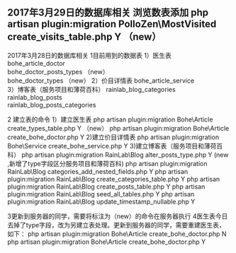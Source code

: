 2017年3月29日的数据库相关
浏览数表添加
php artisan plugin:migration PolloZen\\MostVisited create_visits_table.php Y （new）
--------------------------------------------------------------------------------
2017年3月28日的数据库相关
1目前用到的数据表
1）医生表
bohe_article_doctor               
bohe_doctor_posts_types  （new）         
bohe_doctor_types       （new）
2）价目详情表
bohe_article_service              
3）博客表（服务项目和薄荷百科）
rainlab_blog_categories           
rainlab_blog_posts                
rainlab_blog_posts_categories

2 建立表的命令
1）建立医生表
php artisan plugin:migration Bohe\\Article create_types_table.php Y （new）
php artisan plugin:migration Bohe\\Article create_bohe_doctor.php Y 
2)建立价目详情表
php artisan plugin:migration Bohe\\Service create_bohe_service.php Y
3)建立博客表（服务项目和薄荷百科）
php artisan plugin:migration RainLab\\Blog alter_posts_type.php Y  (new ,新增了type字段区分服务项目和薄荷百科)
php artisan plugin:migration RainLab\\Blog categories_add_nested_fields.php Y
php artisan plugin:migration RainLab\\Blog create_categories_table.php Y
php artisan plugin:migration RainLab\\Blog create_posts_table.php Y
php artisan plugin:migration RainLab\\Blog seed_all_tables.php Y
php artisan plugin:migration RainLab\\Blog update_timestamp_nullable.php Y

3更新到服务器的同学，需要将标注为（new）的命令在服务器执行
4医生表今日去掉了type字段，改为另建立表处理。更新到服务器的同学，需要重建医生表，如下：
php artisan plugin:migration Bohe\\Article create_bohe_doctor.php N  
php artisan plugin:migration Bohe\\Article create_bohe_doctor.php Y

